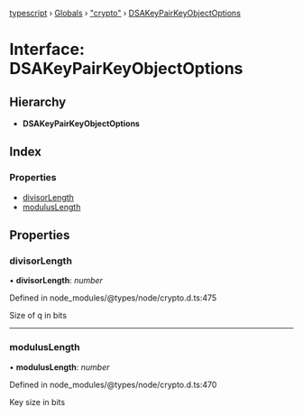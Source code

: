 [typescript](../README.md) › [Globals](../globals.md) › ["crypto"](../modules/_crypto_.md) › [DSAKeyPairKeyObjectOptions](_crypto_.dsakeypairkeyobjectoptions.md)

# Interface: DSAKeyPairKeyObjectOptions

## Hierarchy

* **DSAKeyPairKeyObjectOptions**

## Index

### Properties

* [divisorLength](_crypto_.dsakeypairkeyobjectoptions.md#divisorlength)
* [modulusLength](_crypto_.dsakeypairkeyobjectoptions.md#moduluslength)

## Properties

###  divisorLength

• **divisorLength**: *number*

Defined in node_modules/@types/node/crypto.d.ts:475

Size of q in bits

___

###  modulusLength

• **modulusLength**: *number*

Defined in node_modules/@types/node/crypto.d.ts:470

Key size in bits
